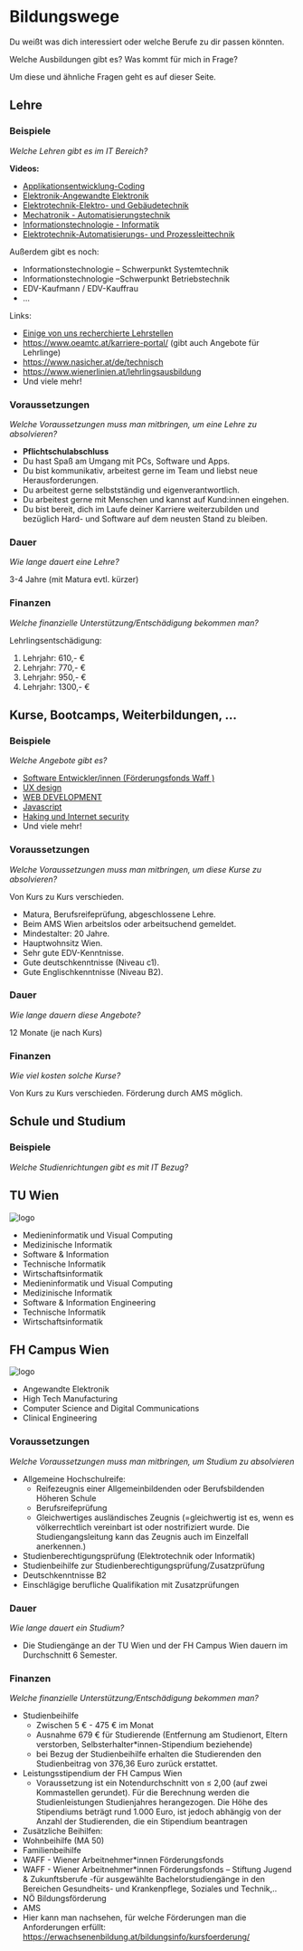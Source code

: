 # Bildungswege

Du weißt was dich interessiert oder welche Berufe zu dir passen könnten.

Welche Ausbildungen gibt es? Was kommt für mich in Frage?

Um diese und ähnliche Fragen geht es auf dieser Seite.

## Lehre

### Beispiele

*Welche Lehren gibt es im IT Bereich?*

**Videos:**
* [Applikationsentwicklung-Coding](https://www.youtube.com/watch?v=HIYNtgVid4w&list=PLzdy6a59zb8xCYtC_mQh3_Va5Me--1BK6&index=10)
* [Elektronik-Angewandte Elektronik](https://www.youtube.com/watch?v=TscYHebkwfc&list=PLzdy6a59zb8xCYtC_mQh3_Va5Me--1BK6&index=40)
* [Elektrotechnik-Elektro- und Gebäudetechnik](https://www.youtube.com/watch?v=dBv7a6BhLJA&list=PLzdy6a59zb8xCYtC_mQh3_Va5Me--1BK6&index=35)
* [Mechatronik - Automatisierungstechnik](https://www.youtube.com/watch?v=szleLKKVF4k&list=PLzdy6a59zb8xCYtC_mQh3_Va5Me--1BK6&index=41)
* [Informationstechnologie - Informatik](https://www.youtube.com/watch?v=_-xh9IBl1EI&list=PLzdy6a59zb8xCYtC_mQh3_Va5Me--1BK6&index=43)
* [Elektrotechnik-Automatisierungs- und Prozessleittechnik](https://www.youtube.com/watch?v=8ETgNZkQyAY&list=PLzdy6a59zb8xCYtC_mQh3_Va5Me--1BK6&index=47)

Außerdem gibt es noch:
* Informationstechnologie – Schwerpunkt Systemtechnik
* Informationstechnologie –Schwerpunkt Betriebstechnik
* EDV-Kaufmann / EDV-Kauffrau
* ...

Links:
* [Einige von uns recherchierte Lehrstellen](https://docs.google.com/spreadsheets/d/1kj5LgGYDuBvxP11F6OAgPpWsyINekqs-hecn6tnTS5A/edit#gid=0)
* https://www.oeamtc.at/karriere-portal/ (gibt auch Angebote für Lehrlinge)
* https://www.nasicher.at/de/technisch
* https://www.wienerlinien.at/lehrlingsausbildung
* Und viele mehr!


### Voraussetzungen

*Welche Voraussetzungen muss man mitbringen, um eine Lehre zu absolvieren?*

* **Pflichtschulabschluss**
* Du hast Spaß am Umgang mit PCs, Software und Apps.
* Du bist kommunikativ, arbeitest gerne im Team und liebst neue Herausforderungen.
* Du arbeitest gerne selbstständig und eigenverantwortlich.
* Du arbeitest gerne mit Menschen und kannst auf Kund:innen eingehen.
* Du bist bereit, dich im Laufe deiner Karriere weiterzubilden und bezüglich Hard- und Software auf dem neusten Stand zu bleiben.


### Dauer

*Wie lange dauert eine Lehre?*

3-4 Jahre (mit Matura evtl. kürzer)

### Finanzen

*Welche finanzielle Unterstützung/Entschädigung bekommen man?*

Lehrlingsentschädigung:
1. Lehrjahr: 610,- €
1. Lehrjahr: 770,- €
1. Lehrjahr: 950,- €
1. Lehrjahr: 1300,- €


## Kurse, Bootcamps, Weiterbildungen, ...

### Beispiele

*Welche Angebote gibt es?*

* [Software Entwickler/innen (Förderungsfonds Waff )](https://www.waff.at/jobs-ausbildung/jobs-mit-ausbildung/it-jobs-informationstechnologie/junior-software-developer/)
* [UX design](https://everyonecodes.io/programmes/ux-design)
* [WEB DEVELOPMENT](https://upleveled.io/web-development-bootcamp)
* [Javascript](https://www.smartninja.at/javascript)
* [Haking und Internet security](https://www.smartninja.at/hacking-und-internet-security)
* Und viele mehr!



### Voraussetzungen

*Welche Voraussetzungen muss man mitbringen, um diese Kurse zu absolvieren?*

Von Kurs zu Kurs verschieden.

* Matura, Berufsreifeprüfung, abgeschlossene Lehre.
* Beim AMS Wien arbeitslos oder arbeitsuchend gemeldet.
* Mindestalter: 20 Jahre.
* Hauptwohnsitz Wien.
* Sehr gute EDV-Kenntnisse.
* Gute deutschkenntnisse (Niveau c1).
* Gute Englischkenntnisse (Niveau B2).

### Dauer

*Wie lange dauern diese Angebote?*

12 Monate (je nach Kurs)

### Finanzen

*Wie viel kosten solche Kurse?*

Von Kurs zu Kurs verschieden. Förderung durch AMS möglich.


## Schule und Studium

### Beispiele

*Welche Studienrichtungen gibt es mit IT Bezug?*

## TU Wien

![logo](https://upload.wikimedia.org/wikipedia/commons/thumb/8/8f/TU_Logo.svg/200px-TU_Logo.svg.png)

* Medieninformatik und Visual Computing
* Medizinische Informatik
* Software & Information
* Technische Informatik
* Wirtschaftsinformatik
* Medieninformatik und Visual Computing
* Medizinische Informatik
* Software & Information Engineering
* Technische Informatik
* Wirtschaftsinformatik

## FH Campus Wien
![logo](https://upload.wikimedia.org/wikipedia/commons/thumb/5/5a/FHCampusWien_inkl-gesch%C3%BCtzterBereich.svg/169px-FHCampusWien_inkl-gesch%C3%BCtzterBereich.svg.png)

* Angewandte Elektronik
* High Tech Manufacturing
* Computer Science and Digital Communications
* Clinical Engineering

### Voraussetzungen

*Welche Voraussetzungen muss man mitbringen, um Studium zu absolvieren*

* Allgemeine Hochschulreife:
    - Reifezeugnis einer Allgemeinbildenden oder Berufsbildenden Höheren Schule
    - Berufsreifeprüfung
    - Gleichwertiges ausländisches Zeugnis (=gleichwertig ist es, wenn es völkerrechtlich vereinbart ist oder nostrifiziert wurde. Die Studiengangsleitung kann das Zeugnis auch im Einzelfall anerkennen.)
* Studienberechtigungsprüfung (Elektrotechnik oder Informatik)
* Studienbeihilfe zur Studienberechtigungsprüfung/Zusatzprüfung
* Deutschkenntnisse B2
* Einschlägige berufliche Qualifikation mit Zusatzprüfungen


### Dauer

*Wie lange dauert ein Studium?*
* Die Studiengänge an der TU Wien und der FH Campus Wien dauern im Durchschnitt 6 Semester.

### Finanzen

*Welche finanzielle Unterstützung/Entschädigung bekommen man?*

* Studienbeihilfe
   - Zwischen 5 € -  475 € im Monat
   - Ausnahme 679 € für Studierende (Entfernung am Studienort, Eltern verstorben,  Selbsterhalter*innen-Stipendium beziehende)
   - bei Bezug der Studienbeihilfe erhalten die Studierenden den Studienbeitrag von 376,36 Euro zurück erstattet.
* Leistungsstipendium der FH Campus Wien
   - Voraussetzung ist ein Notendurchschnitt von ≤ 2,00 (auf zwei Kommastellen gerundet). Für die Berechnung werden die Studienleistungen
   Studienjahres herangezogen. Die Höhe des Stipendiums beträgt rund 1.000 Euro, ist jedoch abhängig von der Anzahl der Studierenden,
   die ein Stipendium beantragen
* Zusätzliche Beihilfen:
* Wohnbeihilfe (MA 50)
* Familienbeihilfe
* WAFF - Wiener Arbeitnehmer*innen Förderungsfonds
* WAFF - Wiener Arbeitnehmer*innen Förderungsfonds – Stiftung Jugend & Zukunftsberufe
  -für ausgewählte Bachelorstudiengänge in den Bereichen Gesundheits- und Krankenpflege, Soziales und Technik,..
* NÖ Bildungsförderung
* AMS
* Hier kann man nachsehen, für welche Förderungen man die Anforderungen erfüllt:
 <https://erwachsenenbildung.at/bildungsinfo/kursfoerderung/>









